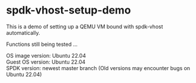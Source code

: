 # spdk-vhost-setup-demo
This is a demo of setting up a QEMU VM bound with spdk-vhost automatically.

Functions still being tested ...

OS image version: Ubuntu 22.04  
Guest OS version: Ubuntu 22.04  
SPDK version: newest master branch (Old versions may encounter bugs on Ubuntu 22.04)  

